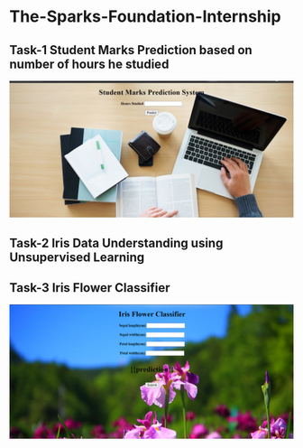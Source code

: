 # The-Sparks-Foundation-Internship
## Task-1 Student Marks Prediction based on number of hours he studied
![alt text](https://github.com/br-bit3194/The-Sparks-Foundation-Internship/blob/main/Task-1/Student_marks_pred_sys.PNG)

## Task-2 Iris Data Understanding using Unsupervised Learning

## Task-3 Iris Flower Classifier
![alt text](https://github.com/br-bit3194/The-Sparks-Foundation-Internship/blob/main/Task-3/iris_flower_classifier.PNG)
